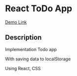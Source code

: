 # React ToDo App
[Demo Link](https://polishchukviacheslav.github.io/react_todo-app/)

## Description
Implementation Todo app

With saving data to localStorage


Using React, CSS
